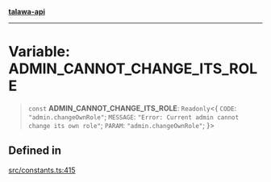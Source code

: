 [**talawa-api**](../../README.md)

***

# Variable: ADMIN\_CANNOT\_CHANGE\_ITS\_ROLE

> `const` **ADMIN\_CANNOT\_CHANGE\_ITS\_ROLE**: `Readonly`\<\{ `CODE`: `"admin.changeOwnRole"`; `MESSAGE`: `"Error: Current admin cannot change its own role"`; `PARAM`: `"admin.changeOwnRole"`; \}\>

## Defined in

[src/constants.ts:415](https://github.com/Suyash878/talawa-api/blob/095e6964ce2a06c1c30d1acf81b6162203f1db91/src/constants.ts#L415)
